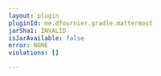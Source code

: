 ```yaml
---
layout: plugin
pluginId: me.dfournier.gradle.mattermost
jarSha1: INVALID
isJarAvailable: false
error: NONE
violations: []

---
```

